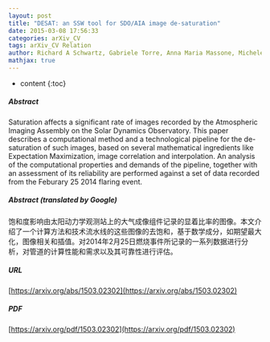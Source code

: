 ```yaml
---
layout: post
title: "DESAT: an SSW tool for SDO/AIA image de-saturation"
date: 2015-03-08 17:56:33
categories: arXiv_CV
tags: arXiv_CV Relation
author: Richard A Schwartz, Gabriele Torre, Anna Maria Massone, Michele Piana
mathjax: true
---
```


* content
{:toc}

##### Abstract
Saturation affects a significant rate of images recorded by the Atmospheric Imaging Assembly on the Solar Dynamics Observatory. This paper describes a computational method and a technological pipeline for the de-saturation of such images, based on several mathematical ingredients like Expectation Maximization, image correlation and interpolation. An analysis of the computational properties and demands of the pipeline, together with an assessment of its reliability are performed against a set of data recorded from the Feburary 25 2014 flaring event.

##### Abstract (translated by Google)
饱和度影响由太阳动力学观测站上的大气成像组件记录的显着比率的图像。本文介绍了一个计算方法和技术流水线的这些图像的去饱和，基于数学成分，如期望最大化，图像相关和插值。对2014年2月25日燃烧事件所记录的一系列数据进行分析，对管道的计算性能和需求以及其可靠性进行评估。

##### URL
[https://arxiv.org/abs/1503.02302](https://arxiv.org/abs/1503.02302)

##### PDF
[https://arxiv.org/pdf/1503.02302](https://arxiv.org/pdf/1503.02302)

